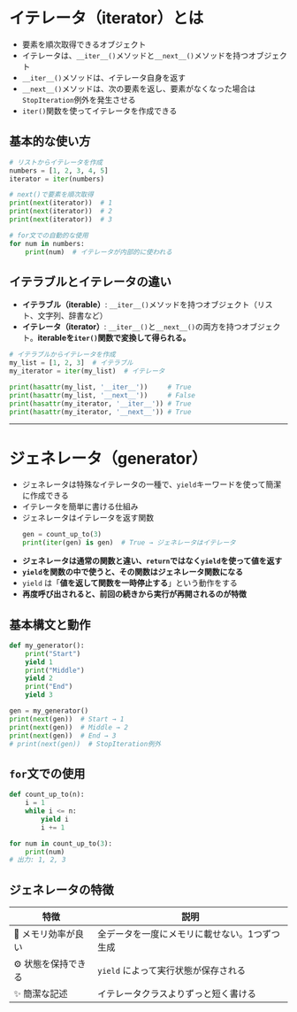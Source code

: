 # イテレータ（iterator）とは
- 要素を順次取得できるオブジェクト
- イテレータは、`__iter__()`メソッドと`__next__()`メソッドを持つオブジェクト
- `__iter__()`メソッドは、イテレータ自身を返す
- `__next__()`メソッドは、次の要素を返し、要素がなくなった場合は`StopIteration`例外を発生させる
- `iter()`関数を使ってイテレータを作成できる

## 基本的な使い方
```python
# リストからイテレータを作成
numbers = [1, 2, 3, 4, 5]
iterator = iter(numbers)

# next()で要素を順次取得
print(next(iterator))  # 1
print(next(iterator))  # 2
print(next(iterator))  # 3

# for文での自動的な使用
for num in numbers:
    print(num)  # イテレータが内部的に使われる
```

## イテラブルとイテレータの違い
- **イテラブル（iterable）**: `__iter__()`メソッドを持つオブジェクト（リスト、文字列、辞書など）
- **イテレータ（iterator）**: `__iter__()`と`__next__()`の両方を持つオブジェクト。**iterableを`iter()`関数で変換して得られる。**
```python
# イテラブルからイテレータを作成
my_list = [1, 2, 3]  # イテラブル
my_iterator = iter(my_list)  # イテレータ

print(hasattr(my_list, '__iter__'))     # True
print(hasattr(my_list, '__next__'))     # False
print(hasattr(my_iterator, '__iter__')) # True  
print(hasattr(my_iterator, '__next__')) # True
```

---

# ジェネレータ（generator）
- ジェネレータは特殊なイテレータの一種で、`yield`キーワードを使って簡潔に作成できる
- イテレータを簡単に書ける仕組み
- ジェネレータはイテレータを返す関数  
  ```python
  gen = count_up_to(3)
  print(iter(gen) is gen)  # True → ジェネレータはイテレータ
  ```
- **ジェネレータは通常の関数と違い、`return`ではなく`yield`を使って値を返す**
- **`yield`を関数の中で使うと、その関数はジェネレータ関数になる**
- `yield` は「**値を返して関数を一時停止する**」という動作をする
- **再度呼び出されると、前回の続きから実行が再開されるのが特徴**

## 基本構文と動作
```python
def my_generator():
    print("Start")
    yield 1
    print("Middle")
    yield 2
    print("End")
    yield 3

gen = my_generator()
print(next(gen))  # Start → 1
print(next(gen))  # Middle → 2
print(next(gen))  # End → 3
# print(next(gen))  # StopIteration例外
```

## `for`文での使用
```python
def count_up_to(n):
    i = 1
    while i <= n:
        yield i
        i += 1

for num in count_up_to(3):
    print(num)
# 出力: 1, 2, 3
```

## ジェネレータの特徴
| 特徴          | 説明                      |
| ----------- | ----------------------- |
| 🧠 メモリ効率が良い | 全データを一度にメモリに載せない。1つずつ生成 |
| ⚙️ 状態を保持できる | `yield` によって実行状態が保存される  |
| ✨ 簡潔な記述     | イテレータクラスよりずっと短く書ける      |
